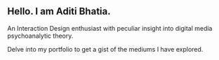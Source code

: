 ## Hello. I am Aditi Bhatia.

An Interaction Design enthusiast with peculiar insight into digital media psychoanalytic theory.

Delve into my portfolio to get a gist of the mediums I have explored.


